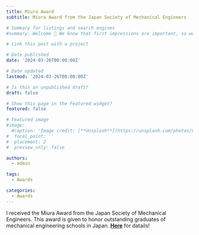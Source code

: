 ```yaml
---
title: Miura Award
subtitle: Miura Award from the Japan Society of Mechanical Engineers

# Summary for listings and search engines
#summary: Welcome 👋 We know that first impressions are important, so we've populated your new site with some initial content to help you get familiar with everything in no time.

# Link this post with a project

# Date published
date: '2024-03-26T00:00:00Z'

# Date updated
lastmod: '2024-03-26T00:00:00Z'

# Is this an unpublished draft?
draft: false

# Show this page in the Featured widget?
featured: false

# Featured image
#image:
  #caption: 'Image credit: [**Unsplash**](https://unsplash.com/photos/CpkOjOcXdUY)'
#  focal_point: ''
#  placement: 2
#  preview_only: false

authors:
  - admin

tags:
  - Awards

categories:
  - Awards
---
```


I received the Miura Award from the Japan Society of Mechanical Engineers. This award is given to honor outstanding graduates of mechanical engineering schools in Japan. [**Here**](https://www.jsme.or.jp/event_project/award/miura-award/) for datails!


